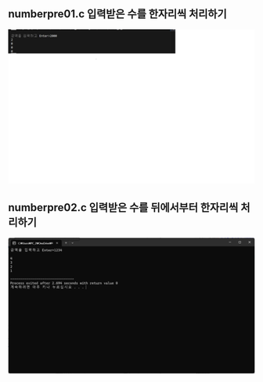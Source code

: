 ## numberpre01.c 입력받은 수를 한자리씩 처리하기

![한자리씩 처리하기](./img/highlo01.png)

## numberpre02.c 입력받은 수를 뒤에서부터 한자리씩 처리하기

![뒤에서부터 한자리씩 처리하기](./img/reverse.png)
